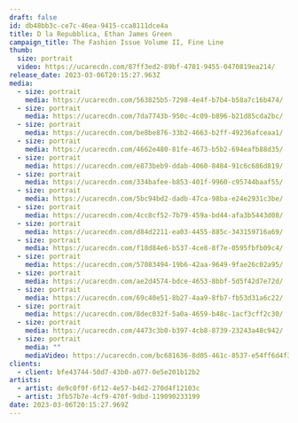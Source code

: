 ```yaml
---
draft: false
id: db48bb3c-ce7c-46ea-9415-cca8111dce4a
title: D la Repubblica, Ethan James Green
campaign_title: T﻿he Fashion Issue Volume II, Fine Line
thumb:
  size: portrait
  video: https://ucarecdn.com/87ff3ed2-89bf-4781-9455-0470819ea214/
release_date: 2023-03-06T20:15:27.963Z
media:
  - size: portrait
    media: https://ucarecdn.com/563825b5-7298-4e4f-b7b4-b58a7c16b474/
  - size: portrait
    media: https://ucarecdn.com/7da7743b-950c-4c09-b896-b21d85cda2bc/
  - size: portrait
    media: https://ucarecdn.com/be8be876-33b2-4663-b2ff-49236afceaa1/
  - size: portrait
    media: https://ucarecdn.com/4662e480-81fe-4673-b5b2-694eafb88d35/
  - size: portrait
    media: https://ucarecdn.com/e873beb9-ddab-4060-8484-91c6c686d819/
  - size: portrait
    media: https://ucarecdn.com/334bafee-b853-401f-9960-c95744baaf55/
  - size: portrait
    media: https://ucarecdn.com/5bc94bd2-dadb-47ca-98ba-e24e2931c3be/
  - size: portrait
    media: https://ucarecdn.com/4cc8cf52-7b79-459a-bd44-afa3b5443d08/
  - size: portrait
    media: https://ucarecdn.com/d84d2211-ea03-4455-885c-343159716a69/
  - size: portrait
    media: https://ucarecdn.com/f18d84e6-b537-4ce8-8f7e-0595fbfb09c4/
  - size: portrait
    media: https://ucarecdn.com/57083494-19b6-42aa-9649-9fae26c02a95/
  - size: portrait
    media: https://ucarecdn.com/ae2d4574-bdce-4653-8bbf-5d5f42d7e72d/
  - size: portrait
    media: https://ucarecdn.com/69c40e51-8b27-4aa9-8fb7-fb53d31a6c22/
  - size: portrait
    media: https://ucarecdn.com/8dec032f-5a0a-4659-b48c-1acf3cff2c30/
  - size: portrait
    media: https://ucarecdn.com/4473c3b0-b397-4cb8-8739-23243a48c942/
  - size: portrait
    media: ""
    mediaVideo: https://ucarecdn.com/bc681636-8d05-461c-8537-e54ff6d4f39c/
clients:
  - client: bfe43744-50d7-43b0-a077-0e5e201b12b2
artists:
  - artist: de9c0f9f-6f12-4e57-b4d2-270d4f12103c
  - artist: 3fb57b7e-4cf9-470f-9dbd-119090233199
date: 2023-03-06T20:15:27.969Z
---
```

